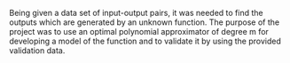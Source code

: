 Being given a data set of input-output pairs, it was needed to find the outputs which are generated by an unknown function. The purpose of the project was to use an optimal polynomial approximator of degree m for developing a model of the function and to validate it by using the provided validation data.
